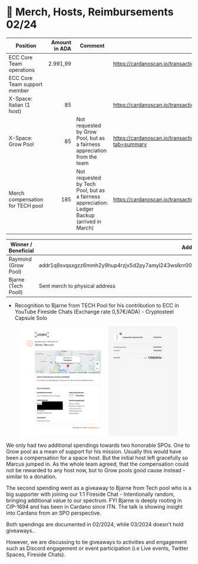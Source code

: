 # 🦄 Merch, Hosts, Reimbursements  02/24



<table><thead><tr><th width="308">Position</th><th width="135" align="right">Amount in ADA</th><th width="204">Comment</th><th width="163" data-type="content-ref">Tx</th></tr></thead><tbody><tr><td>ECC Core Team operations</td><td align="right">2.991,99</td><td></td><td><a href="https://cardanoscan.io/transaction/3574f6c950898616881ca7c2ca1d43c1ef7216ff9f273db235712767670c7a3d">https://cardanoscan.io/transaction/3574f6c950898616881ca7c2ca1d43c1ef7216ff9f273db235712767670c7a3d</a></td></tr><tr><td>ECC Core Team support member</td><td align="right"></td><td></td><td></td></tr><tr><td>X-Space: Italian (1 host)</td><td align="right">85</td><td></td><td><a href="https://cardanoscan.io/transaction/942171854b47028911779b706c5cfe5bbce8ff8ec26590c9b3be532925d4d9a2">https://cardanoscan.io/transaction/942171854b47028911779b706c5cfe5bbce8ff8ec26590c9b3be532925d4d9a2</a></td></tr><tr><td>X-Space: Grow Pool</td><td align="right">85</td><td>Not requested by Grow Pool, but as a fairness appreciation from the team</td><td><a href="https://cardanoscan.io/transaction/fdc2f97dbc7e92d31a4e346e5b9950bf3eec1560ba5e0b33bc8c428a58e0b383?tab=summary">https://cardanoscan.io/transaction/fdc2f97dbc7e92d31a4e346e5b9950bf3eec1560ba5e0b33bc8c428a58e0b383?tab=summary</a></td></tr><tr><td>Merch compensation for TECH pool</td><td align="right">185</td><td>Not requested by Tech Pool, but as a fairness appreciation: Ledger Backup (arrived in March) </td><td><a href="https://cardanoscan.io/transaction/f210fa6bbce93d5f2b2b716634c75e198363bf6982bfe1cdb34c1c8cfa7a2bec">https://cardanoscan.io/transaction/f210fa6bbce93d5f2b2b716634c75e198363bf6982bfe1cdb34c1c8cfa7a2bec</a></td></tr><tr><td></td><td align="right"></td><td></td><td></td></tr></tbody></table>

| Winner / Beneficial | Address                                                                                                 | Amount in ADA |
| ------------------- | ------------------------------------------------------------------------------------------------------- | :-----------: |
| Raymond (Grow Pool) | addr1q8svqsxgzz6mmh2y9hup4rzjv5d2py7amyl243wslkrr00sznkc4kve8tq5h36fmf4qj4h7hwgvy9t0hrp5wjrfmkg3sn45syd |       85      |
| Bjarne (Tech Pooll) | Sent merch to physical address                                                                          |      185      |



* Recognition to Bjarne from TECH Pool for his contribution to ECC in YouTube Fireside Chats (Exchange rate 0,57€/ADA) - Cryptosteel Capsule Solo

<figure><img src="../../.gitbook/assets/TECHpool-redacted.png" alt=""><figcaption></figcaption></figure>

We only had two additional spendings towards two honorable SPOs. One to Grow pool as a mean of support for his mission. Usually this would have been a compensation for a space host. But the initial host left gracefully so Marcus jumped in. As the whole team agreed, that the compensation could not be rewarded to any host now, but to Grow pools good cause instead - similar to a donation.

The second spending went as a giveaway to Bjarne from Tech pool who is a big supporter with joining our 1:1 Fireside Chat - Intentionally random, bringing additional value to our spectrum. FYI Bjarne is deeply rooting in CIP-1694 and has been in Cardano since ITN. The talk is showing insight into Cardano from an SPO perspective.

Both spendings are documented in 02/2024, while 03/2024 doesn't hold giveaways..

However, we are discussing to tie giveaways to activities and engagement such as Discord engagement or event participation (i.e Live events, Twitter Spaces, Fireside Chats).
